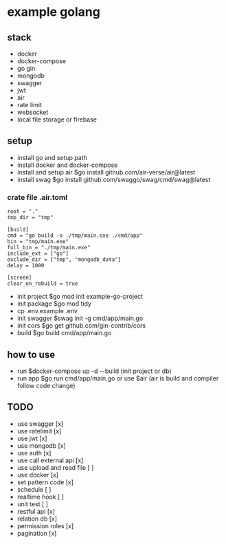 # example golang

## stack

- docker
- docker-compose
- go gin
- mongodb
- swagger
- jwt
- air
- rate limit
- websocket
- local file storage or firebase

## setup

- install go and setup path
- install docker and docker-compose
- install and setup air $go install github.com/air-verse/air@latest
- install swag $go install github.com/swaggo/swag/cmd/swag@latest

### crate file .air.toml

```
root = "."
tmp_dir = "tmp"

[build]
cmd = "go build -o ./tmp/main.exe ./cmd/app"
bin = "tmp/main.exe"
full_bin = "./tmp/main.exe"
include_ext = ["go"]
exclude_dir = ["tmp", "mongodb_data"]
delay = 1000

[screen]
clear_on_rebuild = true
```

- init project $go mod init example-go-project
- init package $go mod tidy
- cp .env.example .env
- init swagger $swag init -g cmd/app/main.go
- init cors $go get github.com/gin-contrib/cors
- build $go build cmd/app/main.go

## how to use

- run $docker-compose up -d --build (init project or db)
- run app $go run cmd/app/main.go or use $air (air is build and compiler follow code change)

## TODO

- use swagger [x]
- use ratelimit [x]
- use jwt [x]
- use mongodb [x]
- use auth [x]
- use call external api [x]
- use upload and read file [ ]
- use docker [x]
- set pattern code [x]
- schedule [ ]
- realtime hook [ ]
- unit test [ ]
- restful api [x]
- relation db [x]
- permission roles [x]
- pagination [x]
